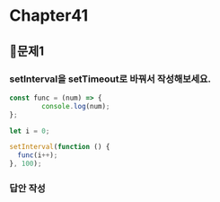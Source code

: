 # Chapter41
## 📌문제1
### setInterval을 setTimeout로 바꿔서 작성해보세요.
```js
const func = (num) => {
        console.log(num);
};

let i = 0;

setInterval(function () {
  func(i++);
}, 100);

```
### 답안 작성
```
```

<br>

